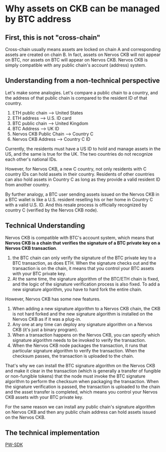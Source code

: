 # Why assets on CKB can be managed by BTC address

## First, this is not "cross-chain" 

Cross-chain usually means assets are locked on chain A and corresponding assets are created on chain B. In fact, assets on Nervos CKB will not appear on BTC, nor assets on BTC will appear on Nervos CKB. Nervos CKB is simply compatible with any public chain's account (address) system.

## Understanding from a non-technical perspective

Let's make some analogies. Let's compare a public chain to a country, and the address of that public chain is compared to the resident ID of that country. 

1. ETH public chain --&gt; United States
2. ETH address --&gt; U.S. ID card
3. BTC public chain --&gt; United Kingdom
4. BTC Address --&gt; UK ID
5. Nervos CKB Public Chain --&gt; Country C
6. Nervos CKB Address --&gt; Country C ID

Currently, the residents must have a US ID to hold and manage assets in the US, and the same is true for the UK. The two countries do not recognize each other's national IDs.

However, for Nervos CKB, a new C country, not only residents with C country IDs can hold assets in their country. Residents of other countries can also hold assets in Country C as long as they provide a valid resident ID from another country.

By further analogy, a BTC user sending assets issued on the Nervos CKB in a BTC wallet is like a U.S. resident reselling his or her home in Country C with a valid U.S. ID. And this resale process is officially recognized by country C (verified by the Nervos CKB node).

## Technical Understanding

Nervos CKB is compatible with BTC's account system, which means that **Nervos CKB is a chain that verifies the signature of a BTC private key on a Nervos CKB transaction**.

1. the BTC chain can only verify the signature of the BTC private key to a BTC transaction, as does ETH. When the signature checks out and the transaction is on the chain, it means that you control your BTC assets with your BTC private key. 
2. At the same time, the signature algorithm of the BTC/ETH chain is fixed, and the logic of the signature verification process is also fixed. To add a new signature algorithm, you have to hard fork the entire chain.

However, Nervos CKB has some new features.

1. When adding a new signature algorithm to a Nervos CKB chain, the CKB is not hard forked and the new signature algorithm is installed on the Nervos CKB as if it was a plug-in.
2. Any one at any time can deploy any signature algorithm on a Nervos CKB (it's just a binary program). 
3. When a transaction happens on the Nervos CKB, you can specify which signature algorithm needs to be invoked to verify the transaction. 
4. When the Nervos CKB node packages the transaction, it runs that particular signature algorithm to verify the transaction. When the checksum passes, the transaction is uploaded to the chain.

That's why we can install the BTC signature algorithm on the Nervos CKB and make it clear in the transaction (which is generally a transfer of fungible or non-fungible tokens) that the node must invoke the BTC signature algorithm to perform the checksum when packaging the transaction. When the signature verification is passed, the transaction is uploaded to the chain and the asset transfer is completed, which means you control your Nervos CKB assets with your BTC private key.

For the same reason we can install any public chain's signature algorithm on Nervos CKB and then any public chain address can hold assets issued on the Nervos CKB.



## The technical implementation

[PW-SDK](https://docs.lay2.dev/pw-sdk/)

